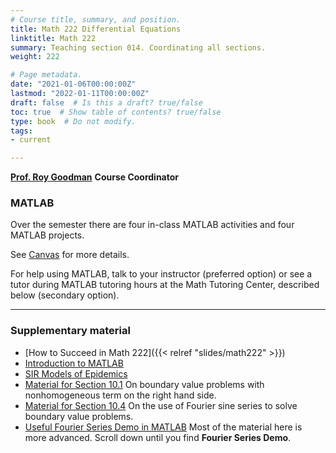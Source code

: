 ```yaml
---
# Course title, summary, and position.
title: Math 222 Differential Equations
linktitle: Math 222 
summary: Teaching section 014. Coordinating all sections.
weight: 222

# Page metadata.
date: "2021-01-06T00:00:00Z"
lastmod: "2022-01-11T00:00:00Z"
draft: false  # Is this a draft? true/false
toc: true  # Show table of contents? true/false
type: book  # Do not modify.
tags: 
- current

---
```


[__Prof. Roy Goodman__](mailto:goodman@njit.edu) __Course Coordinator__

### MATLAB

Over the semester there are four in-class MATLAB activities and four MATLAB projects. 

See [Canvas](https://njit.instructure.com/courses/22634/modules/items/703979) for more details.

For help using MATLAB, talk to your instructor (preferred option) or see a tutor during MATLAB tutoring hours at the Math Tutoring Center, described below (secondary option).

---

### Supplementary material
* [How to Succeed in Math 222]({{< relref "slides/math222" >}})
* [Introduction to MATLAB](supplements/intro_matlab)
* [SIR Models of Epidemics](supplements/sir_modeling)
* [Material for Section 10.1](supplements/supplement10p1) On boundary value problems with nonhomogeneous term on the right hand side.
* [Material for Section 10.4](supplements/supplement10p4) On the use of Fourier sine series to solve boundary value problems.
* [Useful Fourier Series Demo in MATLAB](https://dspfirst.gatech.edu/matlab/) Most of the material here is more advanced. Scroll down until you find __Fourier Series Demo__.
